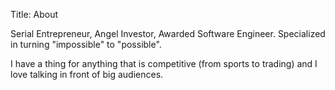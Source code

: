 Title: About

Serial Entrepreneur, Angel Investor, Awarded Software Engineer. Specialized in turning "impossible" to "possible".

I have a thing for anything that is competitive (from sports to trading) and I love talking in front of big audiences. 

